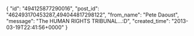  {
   "id": "494125877290016",
   "post_id": "462493170453287_494044817298122",
   "from_name": "Pete Daoust",
   "message": "The HUMAN RIGHTS TRIBUNAL...:D",
   "created_time": "2013-03-19T22:41:56+0000"
 }
